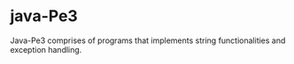 # java-Pe3
Java-Pe3 comprises of programs that implements string functionalities and exception handling.
